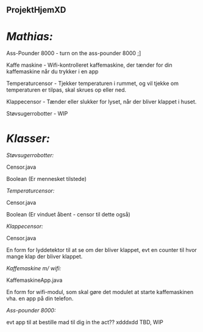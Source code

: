 ## ProjektHjemXD
# _Mathias:_ 

Ass-Pounder 8000 - turn on the ass-pounder 8000 ;]

Kaffe maskine - Wifi-kontrolleret kaffemaskine, der tænder for din kaffemaskine når du trykker i en app

Temperaturcensor - Tjekker temperaturen i rummet, og vil tjekke om temperaturen er tilpas, skal skrues op eller ned. 

Klappecensor - Tænder eller slukker for lyset, når der bliver klappet i huset. 

Støvsugerrobotter - WIP

# _Klasser:_

_Støvsugerrobotter:_

Censor.java

Boolean (Er mennesket tilstede)

_Temperaturcensor:_

Censor.java

Boolean (Er vinduet åbent - censor til dette også)

_Klappecensor:_

Censor.java

En form for lyddetektor til at se om der bliver klappet, evt en counter til hvor mange klap der bliver klappet. 

_Kaffemaskine m/ wifi:_

KaffemaskineApp.java

En form for wifi-modul, som skal gøre det modulet at starte kaffemaskinen vha. en app på din telefon. 

_Ass-pounder 8000:_

evt app til at bestille mad til dig in the act?? xdddxdd
TBD, WIP
